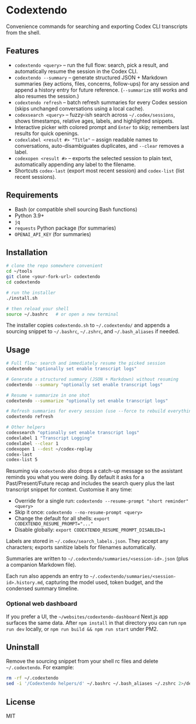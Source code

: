 # Codextendo

Convenience commands for searching and exporting Codex CLI transcripts from the shell.

## Features
- `codextendo <query>` – run the full flow: search, pick a result, and automatically resume the session in the Codex CLI.
- `codextendo --summary` – generate structured JSON + Markdown summaries (key actions, files, concerns, follow-ups) for any session and append a history entry for future reference. (`--summarize` still works and also resumes the session.)
- `codextendo refresh` – batch refresh summaries for every Codex session (skips unchanged conversations using a local cache).
- `codexsearch <query>` – fuzzy-ish search across `~/.codex/sessions`, shows timestamps, relative ages, labels, and highlighted snippets.
- Interactive picker with colored prompt and `Enter` to skip; remembers last results for quick openings.
- `codexlabel <result #> "Title"` – assign readable names to conversations, auto-disambiguates duplicates, and `--clear` removes a label.
- `codexopen <result #>` – exports the selected session to plain text, automatically appending any label to the filename.
- Shortcuts `codex-last` (export most recent session) and `codex-list` (list recent sessions).

## Requirements
- Bash (or compatible shell sourcing Bash functions)
- Python 3.9+
- `jq`
- `requests` Python package (for summaries)
- `OPENAI_API_KEY` (for summaries)

## Installation
```bash
# clone the repo somewhere convenient
cd ~/tools
git clone <your-fork-url> codextendo
cd codextendo

# run the installer
./install.sh

# then reload your shell
source ~/.bashrc   # or open a new terminal
```

The installer copies `codextendo.sh` to `~/.codextendo/` and appends a sourcing snippet to `~/.bashrc`, `~/.zshrc`, and `~/.bash_aliases` if needed.

## Usage
```bash
# Full flow: search and immediately resume the picked session
codextendo "optionally set enable transcript logs"

# Generate a structured summary (JSON + Markdown) without resuming
codextendo --summary "optionally set enable transcript logs"

# Resume + summarize in one shot
codextendo --summarize "optionally set enable transcript logs"

# Refresh summaries for every session (use --force to rebuild everything)
codextendo refresh

# Other helpers
codexsearch "optionally set enable transcript logs"
codexlabel 1 "Transcript Logging"
codexlabel --clear 1
codexopen 1 --dest ~/codex-replay
codex-last
codex-list 5
```

Resuming via `codextendo` also drops a catch-up message so the assistant reminds you what you were doing. By default it asks for a Past/Present/Future recap and includes the search query plus the last transcript snippet for context. Customise it any time:

- Override for a single run: `codextendo --resume-prompt "short reminder" <query>`
- Skip it once: `codextendo --no-resume-prompt <query>`
- Change the default for all shells: `export CODEXTENDO_RESUME_PROMPT="..."`
- Disable globally: `export CODEXTENDO_RESUME_PROMPT_DISABLED=1`

Labels are stored in `~/.codex/search_labels.json`. They accept any characters; exports sanitize labels for filenames automatically.

Summaries are written to `~/.codextendo/summaries/<session-id>.json` (plus a companion Markdown file).

Each run also appends an entry to `~/.codextendo/summaries/<session-id>.history.md`, capturing the model used, token budget, and the condensed summary timeline.

### Optional web dashboard

If you prefer a UI, the `~/websites/codextendo-dashboard` Next.js app surfaces the same data. After `npm install` in that directory you can run `npm run dev` locally, or `npm run build && npm run start` under PM2.

## Uninstall
Remove the sourcing snippet from your shell rc files and delete `~/.codextendo`. For example:
```bash
rm -rf ~/.codextendo
sed -i '/Codextendo helpers/d' ~/.bashrc ~/.bash_aliases ~/.zshrc 2>/dev/null
```

## License
MIT
